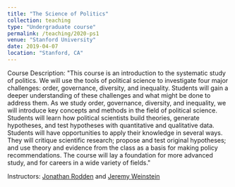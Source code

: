 ```yaml
---
title: "The Science of Politics"
collection: teaching
type: "Undergraduate course"
permalink: /teaching/2020-ps1
venue: "Stanford University"
date: 2019-04-07
location: "Stanford, CA"
---
```


Course Description:
"This course is an introduction to the systematic study of politics. We will use the tools of political science to investigate four major challenges: order, governance, diversity, and inequality. Students will gain a deeper understanding of these challenges and what might be done to address them. As we study order, governance, diversity, and inequality, we will introduce key concepts and methods in the field of political science. Students will learn how political scientists build theories, generate hypotheses, and test hypotheses with quantitative and qualitative data. Students will have opportunities to apply their knowledge in several ways. They will critique scientific research; propose and test original hypotheses; and use theory and evidence from the class as a basis for making policy recommendations. The course will lay a foundation for more advanced study, and for careers in a wide variety of fields."

Instructors: [Jonathan Rodden](http://www.jonathanrodden.com/) and [Jeremy Weinstein](https://profiles.stanford.edu/jeremy-weinstein)
